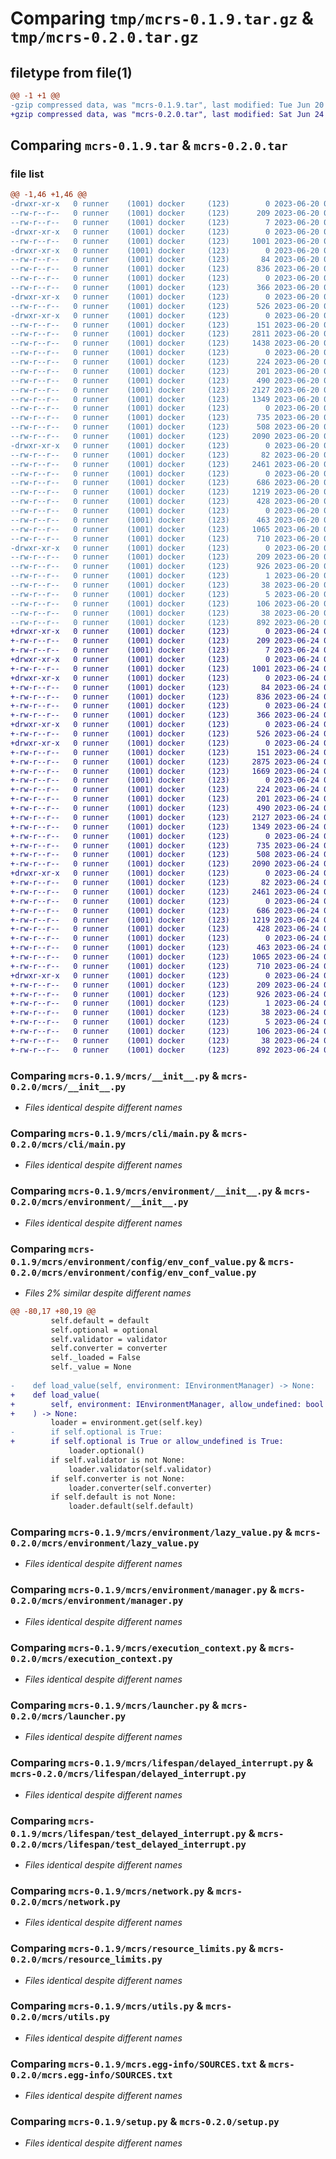# Comparing `tmp/mcrs-0.1.9.tar.gz` & `tmp/mcrs-0.2.0.tar.gz`

## filetype from file(1)

```diff
@@ -1 +1 @@
-gzip compressed data, was "mcrs-0.1.9.tar", last modified: Tue Jun 20 08:41:26 2023, max compression
+gzip compressed data, was "mcrs-0.2.0.tar", last modified: Sat Jun 24 06:32:26 2023, max compression
```

## Comparing `mcrs-0.1.9.tar` & `mcrs-0.2.0.tar`

### file list

```diff
@@ -1,46 +1,46 @@
-drwxr-xr-x   0 runner    (1001) docker     (123)        0 2023-06-20 08:41:26.180360 mcrs-0.1.9/
--rw-r--r--   0 runner    (1001) docker     (123)      209 2023-06-20 08:41:26.180360 mcrs-0.1.9/PKG-INFO
--rw-r--r--   0 runner    (1001) docker     (123)        7 2023-06-20 08:40:47.000000 mcrs-0.1.9/README.md
-drwxr-xr-x   0 runner    (1001) docker     (123)        0 2023-06-20 08:41:26.172360 mcrs-0.1.9/mcrs/
--rw-r--r--   0 runner    (1001) docker     (123)     1001 2023-06-20 08:40:47.000000 mcrs-0.1.9/mcrs/__init__.py
-drwxr-xr-x   0 runner    (1001) docker     (123)        0 2023-06-20 08:41:26.176360 mcrs-0.1.9/mcrs/cli/
--rw-r--r--   0 runner    (1001) docker     (123)       84 2023-06-20 08:40:47.000000 mcrs-0.1.9/mcrs/cli/__init__.py
--rw-r--r--   0 runner    (1001) docker     (123)      836 2023-06-20 08:40:47.000000 mcrs-0.1.9/mcrs/cli/main.py
--rw-r--r--   0 runner    (1001) docker     (123)        0 2023-06-20 08:40:47.000000 mcrs-0.1.9/mcrs/cli/py.typed
--rw-r--r--   0 runner    (1001) docker     (123)      366 2023-06-20 08:40:47.000000 mcrs-0.1.9/mcrs/cli/utils.py
-drwxr-xr-x   0 runner    (1001) docker     (123)        0 2023-06-20 08:41:26.180360 mcrs-0.1.9/mcrs/environment/
--rw-r--r--   0 runner    (1001) docker     (123)      526 2023-06-20 08:40:47.000000 mcrs-0.1.9/mcrs/environment/__init__.py
-drwxr-xr-x   0 runner    (1001) docker     (123)        0 2023-06-20 08:41:26.180360 mcrs-0.1.9/mcrs/environment/config/
--rw-r--r--   0 runner    (1001) docker     (123)      151 2023-06-20 08:40:47.000000 mcrs-0.1.9/mcrs/environment/config/__init__.py
--rw-r--r--   0 runner    (1001) docker     (123)     2811 2023-06-20 08:40:47.000000 mcrs-0.1.9/mcrs/environment/config/env_conf_value.py
--rw-r--r--   0 runner    (1001) docker     (123)     1438 2023-06-20 08:40:47.000000 mcrs-0.1.9/mcrs/environment/config/environment_config.py
--rw-r--r--   0 runner    (1001) docker     (123)        0 2023-06-20 08:40:47.000000 mcrs-0.1.9/mcrs/environment/config/py.typed
--rw-r--r--   0 runner    (1001) docker     (123)      224 2023-06-20 08:40:47.000000 mcrs-0.1.9/mcrs/environment/exceptions.py
--rw-r--r--   0 runner    (1001) docker     (123)      201 2023-06-20 08:40:47.000000 mcrs-0.1.9/mcrs/environment/imanager.py
--rw-r--r--   0 runner    (1001) docker     (123)      490 2023-06-20 08:40:47.000000 mcrs-0.1.9/mcrs/environment/immutable_dict.py
--rw-r--r--   0 runner    (1001) docker     (123)     2127 2023-06-20 08:40:47.000000 mcrs-0.1.9/mcrs/environment/lazy_value.py
--rw-r--r--   0 runner    (1001) docker     (123)     1349 2023-06-20 08:40:47.000000 mcrs-0.1.9/mcrs/environment/manager.py
--rw-r--r--   0 runner    (1001) docker     (123)        0 2023-06-20 08:40:47.000000 mcrs-0.1.9/mcrs/environment/py.typed
--rw-r--r--   0 runner    (1001) docker     (123)      735 2023-06-20 08:40:47.000000 mcrs-0.1.9/mcrs/execution_context.py
--rw-r--r--   0 runner    (1001) docker     (123)      508 2023-06-20 08:40:47.000000 mcrs-0.1.9/mcrs/imicroservice.py
--rw-r--r--   0 runner    (1001) docker     (123)     2090 2023-06-20 08:40:47.000000 mcrs-0.1.9/mcrs/launcher.py
-drwxr-xr-x   0 runner    (1001) docker     (123)        0 2023-06-20 08:41:26.180360 mcrs-0.1.9/mcrs/lifespan/
--rw-r--r--   0 runner    (1001) docker     (123)       82 2023-06-20 08:40:47.000000 mcrs-0.1.9/mcrs/lifespan/__init__.py
--rw-r--r--   0 runner    (1001) docker     (123)     2461 2023-06-20 08:40:47.000000 mcrs-0.1.9/mcrs/lifespan/delayed_interrupt.py
--rw-r--r--   0 runner    (1001) docker     (123)        0 2023-06-20 08:40:47.000000 mcrs-0.1.9/mcrs/lifespan/py.typed
--rw-r--r--   0 runner    (1001) docker     (123)      686 2023-06-20 08:40:47.000000 mcrs-0.1.9/mcrs/lifespan/test_delayed_interrupt.py
--rw-r--r--   0 runner    (1001) docker     (123)     1219 2023-06-20 08:40:47.000000 mcrs-0.1.9/mcrs/network.py
--rw-r--r--   0 runner    (1001) docker     (123)      428 2023-06-20 08:40:47.000000 mcrs-0.1.9/mcrs/os_info.py
--rw-r--r--   0 runner    (1001) docker     (123)        0 2023-06-20 08:40:47.000000 mcrs-0.1.9/mcrs/py.typed
--rw-r--r--   0 runner    (1001) docker     (123)      463 2023-06-20 08:40:47.000000 mcrs-0.1.9/mcrs/python_info.py
--rw-r--r--   0 runner    (1001) docker     (123)     1065 2023-06-20 08:40:47.000000 mcrs-0.1.9/mcrs/resource_limits.py
--rw-r--r--   0 runner    (1001) docker     (123)      710 2023-06-20 08:40:47.000000 mcrs-0.1.9/mcrs/utils.py
-drwxr-xr-x   0 runner    (1001) docker     (123)        0 2023-06-20 08:41:26.176360 mcrs-0.1.9/mcrs.egg-info/
--rw-r--r--   0 runner    (1001) docker     (123)      209 2023-06-20 08:41:26.000000 mcrs-0.1.9/mcrs.egg-info/PKG-INFO
--rw-r--r--   0 runner    (1001) docker     (123)      926 2023-06-20 08:41:26.000000 mcrs-0.1.9/mcrs.egg-info/SOURCES.txt
--rw-r--r--   0 runner    (1001) docker     (123)        1 2023-06-20 08:41:26.000000 mcrs-0.1.9/mcrs.egg-info/dependency_links.txt
--rw-r--r--   0 runner    (1001) docker     (123)       38 2023-06-20 08:41:26.000000 mcrs-0.1.9/mcrs.egg-info/entry_points.txt
--rw-r--r--   0 runner    (1001) docker     (123)        5 2023-06-20 08:41:26.000000 mcrs-0.1.9/mcrs.egg-info/top_level.txt
--rw-r--r--   0 runner    (1001) docker     (123)      106 2023-06-20 08:40:47.000000 mcrs-0.1.9/pyproject.toml
--rw-r--r--   0 runner    (1001) docker     (123)       38 2023-06-20 08:41:26.180360 mcrs-0.1.9/setup.cfg
--rw-r--r--   0 runner    (1001) docker     (123)      892 2023-06-20 08:40:47.000000 mcrs-0.1.9/setup.py
+drwxr-xr-x   0 runner    (1001) docker     (123)        0 2023-06-24 06:32:26.955325 mcrs-0.2.0/
+-rw-r--r--   0 runner    (1001) docker     (123)      209 2023-06-24 06:32:26.955325 mcrs-0.2.0/PKG-INFO
+-rw-r--r--   0 runner    (1001) docker     (123)        7 2023-06-24 06:31:48.000000 mcrs-0.2.0/README.md
+drwxr-xr-x   0 runner    (1001) docker     (123)        0 2023-06-24 06:32:26.951325 mcrs-0.2.0/mcrs/
+-rw-r--r--   0 runner    (1001) docker     (123)     1001 2023-06-24 06:31:48.000000 mcrs-0.2.0/mcrs/__init__.py
+drwxr-xr-x   0 runner    (1001) docker     (123)        0 2023-06-24 06:32:26.955325 mcrs-0.2.0/mcrs/cli/
+-rw-r--r--   0 runner    (1001) docker     (123)       84 2023-06-24 06:31:48.000000 mcrs-0.2.0/mcrs/cli/__init__.py
+-rw-r--r--   0 runner    (1001) docker     (123)      836 2023-06-24 06:31:48.000000 mcrs-0.2.0/mcrs/cli/main.py
+-rw-r--r--   0 runner    (1001) docker     (123)        0 2023-06-24 06:31:48.000000 mcrs-0.2.0/mcrs/cli/py.typed
+-rw-r--r--   0 runner    (1001) docker     (123)      366 2023-06-24 06:31:48.000000 mcrs-0.2.0/mcrs/cli/utils.py
+drwxr-xr-x   0 runner    (1001) docker     (123)        0 2023-06-24 06:32:26.955325 mcrs-0.2.0/mcrs/environment/
+-rw-r--r--   0 runner    (1001) docker     (123)      526 2023-06-24 06:31:48.000000 mcrs-0.2.0/mcrs/environment/__init__.py
+drwxr-xr-x   0 runner    (1001) docker     (123)        0 2023-06-24 06:32:26.955325 mcrs-0.2.0/mcrs/environment/config/
+-rw-r--r--   0 runner    (1001) docker     (123)      151 2023-06-24 06:31:48.000000 mcrs-0.2.0/mcrs/environment/config/__init__.py
+-rw-r--r--   0 runner    (1001) docker     (123)     2875 2023-06-24 06:31:48.000000 mcrs-0.2.0/mcrs/environment/config/env_conf_value.py
+-rw-r--r--   0 runner    (1001) docker     (123)     1669 2023-06-24 06:31:48.000000 mcrs-0.2.0/mcrs/environment/config/environment_config.py
+-rw-r--r--   0 runner    (1001) docker     (123)        0 2023-06-24 06:31:48.000000 mcrs-0.2.0/mcrs/environment/config/py.typed
+-rw-r--r--   0 runner    (1001) docker     (123)      224 2023-06-24 06:31:48.000000 mcrs-0.2.0/mcrs/environment/exceptions.py
+-rw-r--r--   0 runner    (1001) docker     (123)      201 2023-06-24 06:31:48.000000 mcrs-0.2.0/mcrs/environment/imanager.py
+-rw-r--r--   0 runner    (1001) docker     (123)      490 2023-06-24 06:31:48.000000 mcrs-0.2.0/mcrs/environment/immutable_dict.py
+-rw-r--r--   0 runner    (1001) docker     (123)     2127 2023-06-24 06:31:48.000000 mcrs-0.2.0/mcrs/environment/lazy_value.py
+-rw-r--r--   0 runner    (1001) docker     (123)     1349 2023-06-24 06:31:48.000000 mcrs-0.2.0/mcrs/environment/manager.py
+-rw-r--r--   0 runner    (1001) docker     (123)        0 2023-06-24 06:31:48.000000 mcrs-0.2.0/mcrs/environment/py.typed
+-rw-r--r--   0 runner    (1001) docker     (123)      735 2023-06-24 06:31:48.000000 mcrs-0.2.0/mcrs/execution_context.py
+-rw-r--r--   0 runner    (1001) docker     (123)      508 2023-06-24 06:31:48.000000 mcrs-0.2.0/mcrs/imicroservice.py
+-rw-r--r--   0 runner    (1001) docker     (123)     2090 2023-06-24 06:31:48.000000 mcrs-0.2.0/mcrs/launcher.py
+drwxr-xr-x   0 runner    (1001) docker     (123)        0 2023-06-24 06:32:26.955325 mcrs-0.2.0/mcrs/lifespan/
+-rw-r--r--   0 runner    (1001) docker     (123)       82 2023-06-24 06:31:48.000000 mcrs-0.2.0/mcrs/lifespan/__init__.py
+-rw-r--r--   0 runner    (1001) docker     (123)     2461 2023-06-24 06:31:48.000000 mcrs-0.2.0/mcrs/lifespan/delayed_interrupt.py
+-rw-r--r--   0 runner    (1001) docker     (123)        0 2023-06-24 06:31:48.000000 mcrs-0.2.0/mcrs/lifespan/py.typed
+-rw-r--r--   0 runner    (1001) docker     (123)      686 2023-06-24 06:31:48.000000 mcrs-0.2.0/mcrs/lifespan/test_delayed_interrupt.py
+-rw-r--r--   0 runner    (1001) docker     (123)     1219 2023-06-24 06:31:48.000000 mcrs-0.2.0/mcrs/network.py
+-rw-r--r--   0 runner    (1001) docker     (123)      428 2023-06-24 06:31:48.000000 mcrs-0.2.0/mcrs/os_info.py
+-rw-r--r--   0 runner    (1001) docker     (123)        0 2023-06-24 06:31:48.000000 mcrs-0.2.0/mcrs/py.typed
+-rw-r--r--   0 runner    (1001) docker     (123)      463 2023-06-24 06:31:48.000000 mcrs-0.2.0/mcrs/python_info.py
+-rw-r--r--   0 runner    (1001) docker     (123)     1065 2023-06-24 06:31:48.000000 mcrs-0.2.0/mcrs/resource_limits.py
+-rw-r--r--   0 runner    (1001) docker     (123)      710 2023-06-24 06:31:48.000000 mcrs-0.2.0/mcrs/utils.py
+drwxr-xr-x   0 runner    (1001) docker     (123)        0 2023-06-24 06:32:26.951325 mcrs-0.2.0/mcrs.egg-info/
+-rw-r--r--   0 runner    (1001) docker     (123)      209 2023-06-24 06:32:26.000000 mcrs-0.2.0/mcrs.egg-info/PKG-INFO
+-rw-r--r--   0 runner    (1001) docker     (123)      926 2023-06-24 06:32:26.000000 mcrs-0.2.0/mcrs.egg-info/SOURCES.txt
+-rw-r--r--   0 runner    (1001) docker     (123)        1 2023-06-24 06:32:26.000000 mcrs-0.2.0/mcrs.egg-info/dependency_links.txt
+-rw-r--r--   0 runner    (1001) docker     (123)       38 2023-06-24 06:32:26.000000 mcrs-0.2.0/mcrs.egg-info/entry_points.txt
+-rw-r--r--   0 runner    (1001) docker     (123)        5 2023-06-24 06:32:26.000000 mcrs-0.2.0/mcrs.egg-info/top_level.txt
+-rw-r--r--   0 runner    (1001) docker     (123)      106 2023-06-24 06:31:48.000000 mcrs-0.2.0/pyproject.toml
+-rw-r--r--   0 runner    (1001) docker     (123)       38 2023-06-24 06:32:26.955325 mcrs-0.2.0/setup.cfg
+-rw-r--r--   0 runner    (1001) docker     (123)      892 2023-06-24 06:31:48.000000 mcrs-0.2.0/setup.py
```

### Comparing `mcrs-0.1.9/mcrs/__init__.py` & `mcrs-0.2.0/mcrs/__init__.py`

 * *Files identical despite different names*

### Comparing `mcrs-0.1.9/mcrs/cli/main.py` & `mcrs-0.2.0/mcrs/cli/main.py`

 * *Files identical despite different names*

### Comparing `mcrs-0.1.9/mcrs/environment/__init__.py` & `mcrs-0.2.0/mcrs/environment/__init__.py`

 * *Files identical despite different names*

### Comparing `mcrs-0.1.9/mcrs/environment/config/env_conf_value.py` & `mcrs-0.2.0/mcrs/environment/config/env_conf_value.py`

 * *Files 2% similar despite different names*

```diff
@@ -80,17 +80,19 @@
         self.default = default
         self.optional = optional
         self.validator = validator
         self.converter = converter
         self._loaded = False
         self._value = None
 
-    def load_value(self, environment: IEnvironmentManager) -> None:
+    def load_value(
+        self, environment: IEnvironmentManager, allow_undefined: bool
+    ) -> None:
         loader = environment.get(self.key)
-        if self.optional is True:
+        if self.optional is True or allow_undefined is True:
             loader.optional()
         if self.validator is not None:
             loader.validator(self.validator)
         if self.converter is not None:
             loader.converter(self.converter)
         if self.default is not None:
             loader.default(self.default)
```

### Comparing `mcrs-0.1.9/mcrs/environment/lazy_value.py` & `mcrs-0.2.0/mcrs/environment/lazy_value.py`

 * *Files identical despite different names*

### Comparing `mcrs-0.1.9/mcrs/environment/manager.py` & `mcrs-0.2.0/mcrs/environment/manager.py`

 * *Files identical despite different names*

### Comparing `mcrs-0.1.9/mcrs/execution_context.py` & `mcrs-0.2.0/mcrs/execution_context.py`

 * *Files identical despite different names*

### Comparing `mcrs-0.1.9/mcrs/launcher.py` & `mcrs-0.2.0/mcrs/launcher.py`

 * *Files identical despite different names*

### Comparing `mcrs-0.1.9/mcrs/lifespan/delayed_interrupt.py` & `mcrs-0.2.0/mcrs/lifespan/delayed_interrupt.py`

 * *Files identical despite different names*

### Comparing `mcrs-0.1.9/mcrs/lifespan/test_delayed_interrupt.py` & `mcrs-0.2.0/mcrs/lifespan/test_delayed_interrupt.py`

 * *Files identical despite different names*

### Comparing `mcrs-0.1.9/mcrs/network.py` & `mcrs-0.2.0/mcrs/network.py`

 * *Files identical despite different names*

### Comparing `mcrs-0.1.9/mcrs/resource_limits.py` & `mcrs-0.2.0/mcrs/resource_limits.py`

 * *Files identical despite different names*

### Comparing `mcrs-0.1.9/mcrs/utils.py` & `mcrs-0.2.0/mcrs/utils.py`

 * *Files identical despite different names*

### Comparing `mcrs-0.1.9/mcrs.egg-info/SOURCES.txt` & `mcrs-0.2.0/mcrs.egg-info/SOURCES.txt`

 * *Files identical despite different names*

### Comparing `mcrs-0.1.9/setup.py` & `mcrs-0.2.0/setup.py`

 * *Files identical despite different names*

